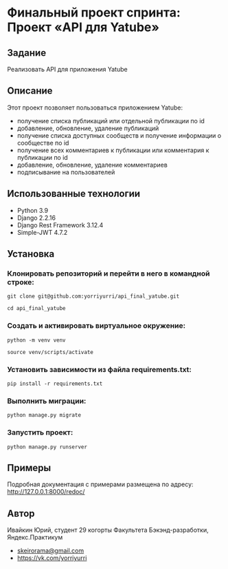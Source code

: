 # Финальный проект спринта: Проект «API для Yatube»

## Задание

Реализовать API для приложения Yatube

## Описание

Этот проект позволяет пользоваться приложением Yatube:
* получение списка публикаций или отдельной публикации по id
* добавление, обновление, удаление публикаций
* получение списка доступных сообществ и получение информации о сообществе по id
* получение всех комментариев к публикации или комментария к публикации по id
* добавление, обновление, удаление комментариев
* подписывание на пользователей

## Использованные технологии

* Python 3.9
* Django 2.2.16
* Django Rest Framework 3.12.4
* Simple-JWT 4.7.2

## Установка

### Клонировать репозиторий и перейти в него в командной строке:
```
git clone git@github.com:yorriyurri/api_final_yatube.git

cd api_final_yatube
```
### Cоздать и активировать виртуальное окружение:
```
python -m venv venv

source venv/scripts/activate
```
### Установить зависимости из файла requirements.txt:
```
pip install -r requirements.txt
```
### Выполнить миграции:
```
python manage.py migrate
```
### Запустить проект:
```
python manage.py runserver
```
## Примеры

Подробная документация с примерами размещена по адресу:
http://127.0.0.1:8000/redoc/

## Автор

Ивайкин Юрий, студент 29 когорты Факультета Бэкэнд-разработки, Яндекс.Практикум
* skeirorama@gmail.com
* https://vk.com/yorriyurri
